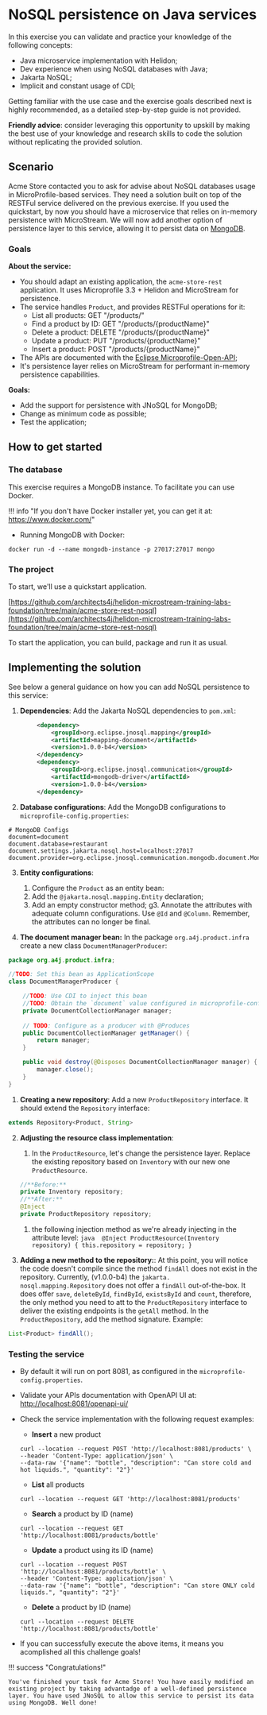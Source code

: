 # NoSQL persistence on Java services 

In this exercise you can validate and practice your knowledge of the following concepts:

* Java microservice implementation with Helidon;
* Dev experience when using NoSQL databases with Java;
* Jakarta NoSQL;
* Implicit and constant usage of CDI;

Getting familiar with the use case and the exercise goals described next is highly recommended, as a detailed
step-by-step guide is not provided.

**Friendly advice**: consider leveraging this opportunity to upskill by making the best use of your knowledge and research skills to code the solution without replicating the
provided solution.

## Scenario

Acme Store contacted you to ask for advise about NoSQL databases usage in MicroProfile-based services. They need a solution built on top of the RESTFul service delivered on the previous exercise. 
If you used the quickstart, by now you should have a microservice that relies on in-memory persistence with MicroStream. We will now add another option of persistence layer to this service, 
allowing it to persist data on [MongoDB](mongodb.com). 

### Goals

**About the service:**

- You should adapt an existing application, the `acme-store-rest` application. It uses Microprofile 3.3 + Helidon and MicroStream for persistence.
- The service handles `Product`, and provides RESTFul operations for it:
    - List all products:  GET "/products/"
    - Find a product by ID: GET "/products/{productName}"
    - Delete a product: DELETE "/products/{productName}"
    - Update a product: PUT "/products/{productName}"
    - Insert a product: POST "/products/{productName}"
- The APIs are documented with the [Eclipse Microprofile-Open-API](https://github.com/eclipse/microprofile-open-api);
- It's persistence layer relies on MicroStream for performant in-memory persistence capabilities.

**Goals:**

* Add the support for persistence with JNoSQL for MongoDB;
* Change as minimum code as possible;
* Test the application;

## How to get started

### The database

This exercise requires a MongoDB instance. To facilitate you can use Docker. 

!!! info "If you don't have Docker installer yet, you can get it at: https://www.docker.com/" 

* Running MongoDB with Docker:

```shell
docker run -d --name mongodb-instance -p 27017:27017 mongo
```

### The project

To start, we'll use a quickstart application. 

[https://github.com/architects4j/helidon-microstream-training-labs-foundation/tree/main/acme-store-rest-nosql](https://github.com/architects4j/helidon-microstream-training-labs-foundation/tree/main/acme-store-rest-nosql)

To start the application, you can build, package and run it as usual.

## Implementing the solution

See below a general guidance on how you can add NoSQL persistence to this service:

1. **Dependencies**: Add the Jakarta NoSQL dependencies to `pom.xml`:
```xml
        <dependency>
            <groupId>org.eclipse.jnosql.mapping</groupId>
            <artifactId>mapping-document</artifactId>
            <version>1.0.0-b4</version>
        </dependency>
        <dependency>
            <groupId>org.eclipse.jnosql.communication</groupId>
            <artifactId>mongodb-driver</artifactId>
            <version>1.0.0-b4</version>
        </dependency>
```

2. **Database configurations**: Add the MongoDB configurations to `microprofile-config.properties`:
```properties
# MongoDB Configs
document=document
document.database=restaurant
document.settings.jakarta.nosql.host=localhost:27017
document.provider=org.eclipse.jnosql.communication.mongodb.document.MongoDBDocumentConfiguration
```

3. **Entity configurations**: 
     1. Configure the `Product` as an entity bean:
     1. Add the `@jakarta.nosql.mapping.Entity` declaration;
     2. Add an empty constructor method;
     g3. Annotate the attributes with adequate column configurations. Use `@Id` and `@Column`. Remember, the attributes can no longer be final.

4. **The document manager bean:** In the package `org.a4j.product.infra` create a new class `DocumentManagerProducer`:
```java
package org.a4j.product.infra;

//TODO: Set this bean as ApplicationScope
class DocumentManagerProducer {

    //TODO: Use CDI to inject this bean
    //TODO: Obtain the `document` value configured in microprofile-config.properties. Use @ConfigProperty.
    private DocumentCollectionManager manager;
    
    // TODO: Configure as a producer with @Produces
    public DocumentCollectionManager getManager() {
        return manager;
    }

    public void destroy(@Disposes DocumentCollectionManager manager) {
        manager.close();
    }
}
```

1. **Creating a new repository**: Add a new `ProductRepository` interface. It should extend the `Repository` interface:
```java
extends Repository<Product, String> 
```
2. **Adjusting the resource class implementation**: 
     1. In the `ProductResource`, let's change the persistence layer. Replace the existing repository based on `Inventory` with our new one 
      `ProductResource`.
      ```java
      //**Before:** 
      private Inventory repository;
      //**After:**
      @Inject
      private ProductRepository repository;
      ```
     1. the following injection method as we're already injecting in the attribute level:
       ```java 
       @Inject
       ProductResource(Inventory repository) {
        this.repository = repository;
       }
       ```

3. **Adding a new method to the repository:**:  At this point, you will notice the code doesn't compile since the method `findAll` does not exist in the repository. Currently, (v1.0.0-b4) the 
   `jakarta.
   nosql.mapping.Repository` 
   does not offer 
   a `findAll` out-of-the-box. It does offer `save`, `deleteById`, `findById`, `existsById` and `count`, therefore, the only method you need to att to the `ProductRepository` interface to deliver 
   the existing endpoints is the `getAll` method. In the `ProductRepository`, add the method signature. Example:
```java
List<Product> findAll();
```

### Testing the service

* By default it will run on port 8081, as configured in the `microprofile-config.properties`.
* Validate your APIs documentation with OpenAPI UI at: [http://localhost:8081/openapi-ui/]()
* Check the service implementation with the following request examples:
    * **Insert** a new product
    ```shell
    curl --location --request POST 'http://localhost:8081/products' \
    --header 'Content-Type: application/json' \
    --data-raw '{"name": "bottle", "description": "Can store cold and hot liquids.", "quantity": "2"}'
    ```
    * **List** all products
    ```shell
    curl --location --request GET 'http://localhost:8081/products'
    ```
    * **Search** a product by ID (name)
    ```shell
    curl --location --request GET 'http://localhost:8081/products/bottle'
    ```
    * **Update** a product using its ID (name)
    ```shell
    curl --location --request POST 'http://localhost:8081/products/bottle' \
    --header 'Content-Type: application/json' \
    --data-raw '{"name": "bottle", "description": "Can store ONLY cold liquids.", "quantity": "2"}'
    ```
    * **Delete** a product by ID (name)
    ```shell
    curl --location --request DELETE 'http://localhost:8081/products/bottle'
    ```

* If you can successfully execute the above items, it means you acomplished all this challenge goals!

!!! success "Congratulations!"

    You've finished your task for Acme Store! You have easily modified an existing project by taking advantadge of a well-defined persistence layer. You have used JNoSQL to allow this service to persist its data using MongoDB. Well done!
